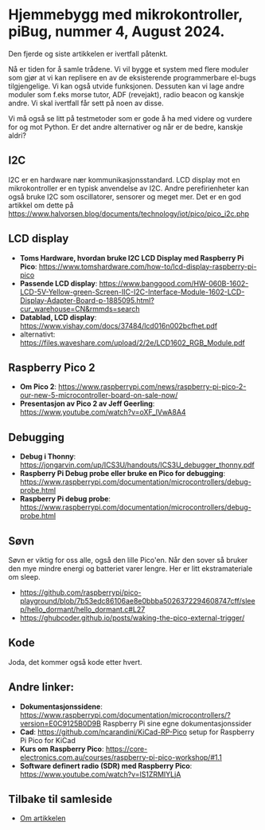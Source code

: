 # Hjemmebygg med mikrokontroller, piBug, nummer 4, August 2024.

Den fjerde og siste artikkelen er ivertfall påtenkt.

Nå er tiden for å samle trådene. Vi vil bygge et system med flere moduler som gjør at vi kan replisere en av de eksisterende programmerbare el-bugs tilgjengelige. Vi kan også utvide funksjonen. Dessuten kan vi lage andre moduler som f.eks morse tutor, ADF (revejakt), radio beacon og kanskje andre. Vi skal ivertfall får sett på noen av disse.

Vi må også se litt på testmetoder som er gode å ha med videre og vurdere for og mot Python. Er det andre alternativer og når er de bedre, kanskje aldri?

## I2C
I2C er en hardware nær kommunikasjonsstandard. LCD display mot en mikrokontroller er en typisk anvendelse av I2C. Andre perefirienheter kan også bruke I2C som oscillatorer, sensorer og meget mer. Det er en god artikkel om dette på https://www.halvorsen.blog/documents/technology/iot/pico/pico_i2c.php

## LCD display
- **Toms Hardware, hvordan bruke I2C LCD Display med Raspberry Pi Pico**: https://www.tomshardware.com/how-to/lcd-display-raspberry-pi-pico
- **Passende LCD display**: https://www.banggood.com/HW-060B-1602-LCD-5V-Yellow-green-Screen-IIC-I2C-Interface-Module-1602-LCD-Display-Adapter-Board-p-1885095.html?cur_warehouse=CN&rmmds=search
- **Datablad, LCD display**: https://www.vishay.com/docs/37484/lcd016n002bcfhet.pdf
- alternativt: https://files.waveshare.com/upload/2/2e/LCD1602_RGB_Module.pdf

## Raspberry Pico 2
- **Om Pico 2**: https://www.raspberrypi.com/news/raspberry-pi-pico-2-our-new-5-microcontroller-board-on-sale-now/
- **Presentasjon av Pico 2 av Jeff Geerling**: https://www.youtube.com/watch?v=oXF_lVwA8A4

## Debugging
- **Debug i Thonny**: https://jongarvin.com/up/ICS3U/handouts/ICS3U_debugger_thonny.pdf
- **Raspberry Pi Debug probe eller bruke en Pico for debugging**: https://www.raspberrypi.com/documentation/microcontrollers/debug-probe.html
- **Raspberry Pi debug probe**: https://www.raspberrypi.com/documentation/microcontrollers/debug-probe.html

## Søvn
Søvn er viktig for oss alle, også den lille Pico'en. Når den sover så bruker den mye mindre energi og batteriet varer lengre. Her er litt ekstramateriale om sleep.

- https://github.com/raspberrypi/pico-playground/blob/7b53edc86106ae8e0bbba5026372294608747cff/sleep/hello_dormant/hello_dormant.c#L27
- https://ghubcoder.github.io/posts/waking-the-pico-external-trigger/

## Kode
Joda, det kommer også kode etter hvert.

## Andre linker:
- **Dokumentasjonssidene**: <https://www.raspberrypi.com/documentation/microcontrollers/?version=E0C9125B0D9B> Raspberry Pi sine egne dokumentasjonssider
- **Cad**: <https://github.com/ncarandini/KiCad-RP-Pico> setup for Raspberry Pi Pico for KiCad
- **Kurs om Raspberry Pico**: https://core-electronics.com.au/courses/raspberry-pi-pico-workshop/#1.1
- **Software definert radio (SDR) med Raspberry Pico**: https://www.youtube.com/watch?v=lS1ZRMIYLjA

## Tilbake til samleside
* <a href="https://github.com/LA9IHA/piBug/blob/main/bullen/">Om artikkelen</a>
